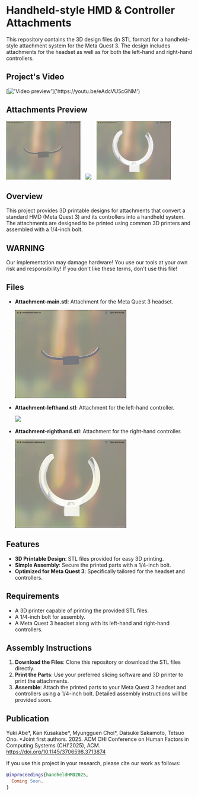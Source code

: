 # Handheld-style HMD & Controller Attachments

This repository contains the 3D design files (in STL format) for a handheld-style attachment system for the Meta Quest 3. The design includes attachments for the headset as well as for both the left-hand and right-hand controllers.

## Project's Video

[!['Video preview']('http://img.youtube.com/vi/eAdcVU5cGNM/default.jpg')]('https://youtu.be/eAdcVU5cGNM')

## Attachments Preview

<div align="start">
  <img src="./figures/Attachment-main.gif" width="200" style="margin-right:10px;">
  <img src="./figures/Attachment-lefthand.gif" width="200" style="margin-right:10px;">
  <img src="./figures/Attachment-righthand.gif" width="200">
</div>

## Overview

This project provides 3D printable designs for attachments that convert a standard HMD (Meta Quest 3) and its controllers into a handheld system. The attachments are designed to be printed using common 3D printers and assembled with a 1/4-inch bolt.

## WARNING

Our implementation may damage hardware! You use our tools at your own risk and responsibility! If you don't like these terms, don't use this file!

## Files

- **Attachment-main.stl**: Attachment for the Meta Quest 3 headset.

  <img src="./figures/Attachment-main.gif" width="300">

- **Attachment-lefthand.stl**: Attachment for the left-hand controller.

  <img src="./figures/Attachment-lefthand.gif" width="300">

- **Attachment-righthand.stl**: Attachment for the right-hand controller.

  <img src="./figures/Attachment-righthand.gif" width="300">

## Features

- **3D Printable Design**: STL files provided for easy 3D printing.
- **Simple Assembly**: Secure the printed parts with a 1/4-inch bolt.
- **Optimized for Meta Quest 3**: Specifically tailored for the headset and controllers.

## Requirements

- A 3D printer capable of printing the provided STL files.
- A 1/4-inch bolt for assembly.
- A Meta Quest 3 headset along with its left-hand and right-hand controllers.

## Assembly Instructions

1. **Download the Files**: Clone this repository or download the STL files directly.
2. **Print the Parts**: Use your preferred slicing software and 3D printer to print the attachments.
3. **Assemble**: Attach the printed parts to your Meta Quest 3 headset and controllers using a 1/4-inch bolt. Detailed assembly instructions will be provided soon.

## Publication

Yuki Abe*, Kan Kusakabe*, Myungguen Choi*, Daisuke Sakamoto, Tetsuo Ono. *Joint first authors. 2025. ACM CHI Conference on Human Factors in Computing Systems (CHI'2025), ACM.
https://doi.org/10.1145/3706598.3713874

If you use this project in your research, please cite our work as follows:

```bibtex
@inproceedings{handheldHMD2025,
  Coming Soon.
}
```
